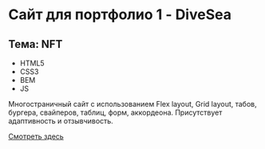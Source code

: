 # Сайт для портфолио 1 - DiveSea 
## Тема: NFT
- HTML5
- CSS3
- BEM
- JS

Многостраничный сайт с использованием Flex layout, Grid layout, табов, бургера, свайперов, таблиц, форм, аккордеона. Присутствует адаптивность и отзывчивость.

[Смотреть здесь](https://quverok.github.io/DiveSea/)
